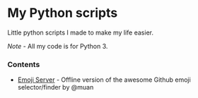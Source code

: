 # My Python scripts

Little python scripts I made to make my life easier.

*Note* - All my code is for Python 3.


### Contents

* [Emoji Server](EmojiServer) - Offline version of the awesome Github emoji selector/finder by @muan